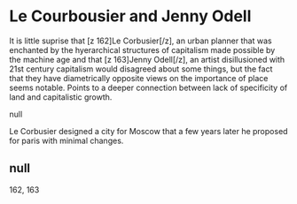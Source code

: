 # Le Courbousier and Jenny Odell 

It is little suprise that [z 162]Le Corbusier[/z], an urban planner that was enchanted by the hyerarchical structures of capitalism made possible by the machine age and that [z 163]Jenny Odell[/z], an artist disillusioned with 21st century capitalism would disagreed about some things, but the fact that they have diametrically opposite views on the importance of place seems notable. Points to a deeper connection between lack of specificity of land and capitalistic growth. 

null

Le Corbusier designed a city for Moscow that a few years later he proposed for paris with minimal changes. 

## null

162, 163
